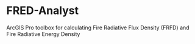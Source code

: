 # FRED-Analyst
ArcGIS Pro toolbox for calculating Fire Radiative Flux Density (FRFD) and Fire Radiative Energy Density
